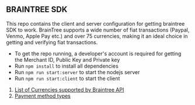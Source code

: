 ## BRAINTREE SDK

This repo contains the client and server configuration for getting braintree SDK to work. BrainTree supports a wide number of fiat transactions (Paypal, Venmo, Apple Pay etc.) and over 75 currencies, making it an ideal choice in getting and verifying fiat transactions.

- To get the repo running, a developer's account is required for getting the Merchant ID, Public Key and Private key
- Run `npm install` to install all dependencies
- Run `npm run start:server` to start the nodejs server
- Run `npm run start:client` to start the client

1. [List of Currencies supported by Braintree API](https://developers.braintreepayments.com/reference/general/currencies)
2. [Payment method types](https://developers.braintreepayments.com/guides/payment-method-types-overview)
